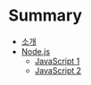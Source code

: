 # Summary

* [소개](README.md)
* [Node.js](Nodejs/Nodejs.md)
   * [JavaScript 1](Nodejs/JS/Javascript1.md)
   * [JavaScript 2](Nodejs/JS/Javascript2.md)
